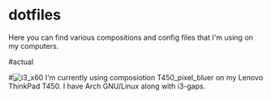 # dotfiles

Here you can find various compositions and config files that I'm using on my computers.

#actual

#![i3_x60](https://i.imgur.com/OAsp2qm.png)
I'm currently using composiotion T450_pixel_bluer on my Lenovo ThinkPad T450. I have Arch GNU/Linux along with i3-gaps.  
